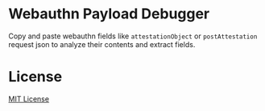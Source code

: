 # Webauthn Payload Debugger

Copy and paste webauthn fields like `attestationObject` or `postAttestation` request json to analyze their contents and extract fields.

# License

[MIT License](https://github.com/vthub/webauthn-debugger/blob/master/LICENSE)
